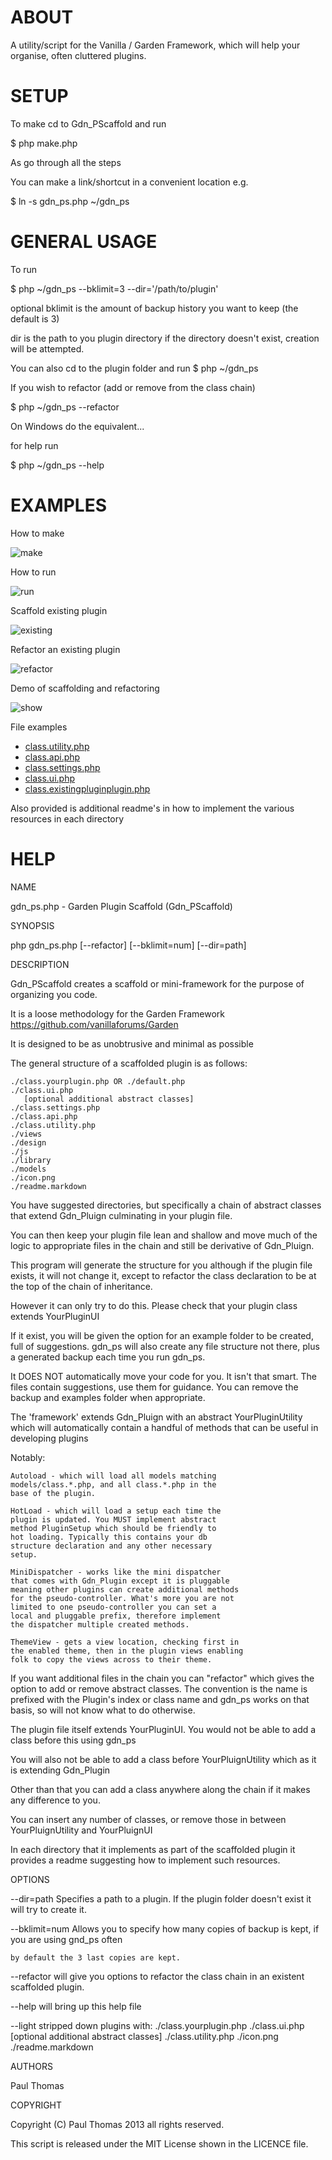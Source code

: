 # ABOUT #

A utility/script for the Vanilla / Garden Framework, which 
will help your organise, often cluttered plugins.

# SETUP #

To make cd to Gdn_PScaffold and run

$ php make.php

As go through all the steps

You can make a link/shortcut in a convenient location e.g.

$ ln -s gdn_ps.php ~/gdn_ps

# GENERAL USAGE #

To run

$ php ~/gdn_ps --bklimit=3 --dir='/path/to/plugin'

optional bklimit is the amount of backup
history you want to keep (the default is 3)

dir is the path to you plugin directory
if the directory doesn't exist, creation
will be attempted.

You can also cd to the plugin folder and run
$ php ~/gdn_ps

If you wish to refactor 
(add or remove from the class chain)

$ php ~/gdn_ps --refactor

On Windows do the equivalent...

for help run 

$ php ~/gdn_ps --help

# EXAMPLES #

How to make  

![make](https://dl.dropboxusercontent.com/u/15933183/gdn_ps/ps_make_out.gif)

How to run 

![run](https://dl.dropboxusercontent.com/u/15933183/gdn_ps/ps_run_out.gif)

Scaffold existing plugin 

![existing](https://dl.dropboxusercontent.com/u/15933183/gdn_ps/ps_existing_out.gif)

Refactor an existing plugin 

![refactor](https://dl.dropboxusercontent.com/u/15933183/gdn_ps/ps_refactor_out.gif)

Demo of scaffolding and refactoring 

![show](https://dl.dropboxusercontent.com/u/15933183/gdn_ps/ps_show_out.gif)

File examples

- [class.utility.php](https://dl.dropboxusercontent.com/u/15933183/gdn_ps/ps_example/class.utility.php)
- [class.api.php](https://dl.dropboxusercontent.com/u/15933183/gdn_ps/ps_example/class.api.php)
- [class.settings.php](https://dl.dropboxusercontent.com/u/15933183/gdn_ps/ps_example/class.settings.php)
- [class.ui.php](https://dl.dropboxusercontent.com/u/15933183/gdn_ps/ps_example/class.ui.php)
- [class.existingpluginplugin.php](https://dl.dropboxusercontent.com/u/15933183/gdn_ps/ps_example/class.existingpluginplugin.php)

Also provided is additional readme's in how to implement
the various resources in each directory

# HELP #

NAME

  gdn_ps.php - Garden Plugin Scaffold (Gdn_PScaffold)
  
SYNOPSIS
  
  php gdn_ps.php [--refactor] [--bklimit=num] [--dir=path]
  
DESCRIPTION

  Gdn_PScaffold creates a scaffold or mini-framework
  for the purpose of organizing you code.
  
  It is a loose methodology for the Garden Framework
  https://github.com/vanillaforums/Garden
  
  It is designed to be as unobtrusive and minimal as 
  possible
  
  The general structure of a scaffolded plugin is as
  follows:
  
    ./class.yourplugin.php OR ./default.php
    ./class.ui.php
       [optional additional abstract classes]
    ./class.settings.php
    ./class.api.php
    ./class.utility.php
    ./views
    ./design
    ./js
    ./library
    ./models
    ./icon.png
    ./readme.markdown
    
  You have suggested directories, but specifically a 
  chain of abstract classes that extend Gdn_Pluign
  culminating in your plugin file.
  
  You can then keep your plugin file lean and shallow
  and move much of the logic to appropriate files in
  the chain and still be derivative of Gdn_Pluign.
  
  This program will generate the structure for you
  although if the plugin file exists, it will not 
  change it, except to refactor the class declaration
  to be at the top of the chain of inheritance. 

  However it can only try to do this. Please check that
  your plugin class extends YourPluginUI
  
  If it exist, you will be given the option for an example
  folder to be created, full of suggestions. gdn_ps will 
  also create any file structure not there, plus a 
  generated backup each time you run gdn_ps.
  
  It DOES NOT automatically move your code for you. It 
  isn't that smart. The files contain suggestions, use
  them for guidance. You can remove the backup and
  examples folder when appropriate. 
    
  The 'framework' extends Gdn_Pluign with an abstract
  YourPluginUtility which will automatically contain a 
  handful of methods that can be useful in developing 
  plugins
  
  Notably:
  
    Autoload - which will load all models matching
    models/class.*.php, and all class.*.php in the
    base of the plugin.
    
    HotLoad - which will load a setup each time the
    plugin is updated. You MUST implement abstract 
    method PluginSetup which should be friendly to
    hot loading. Typically this contains your db
    structure declaration and any other necessary
    setup.
    
    MiniDispatcher - works like the mini dispatcher
    that comes with Gdn_Plugin except it is pluggable
    meaning other plugins can create additional methods
    for the pseudo-controller. What's more you are not
    limited to one pseudo-controller you can set a 
    local and pluggable prefix, therefore implement
    the dispatcher multiple created methods. 
    
    ThemeView - gets a view location, checking first in
    the enabled theme, then in the plugin views enabling
    folk to copy the views across to their theme. 
  
  
  If you want additional files in the chain you can
  "refactor" which gives the option to add or remove
  abstract classes. The convention is the name is
  prefixed with the Plugin's index or class name
  and gdn_ps works on that basis, so will not know
  what to do otherwise.
  
  The plugin file itself extends YourPluginUI. You would
  not be able to add a class before this using gdn_ps
  
  You will also not be able to add a class before 
  YourPluignUtility which as it is extending Gdn_Plugin
  
  Other than that you can add a class anywhere along
  the chain if it makes any difference to you. 
  
  You can insert any number of classes, or remove those
  in between  YourPluignUtility and YourPluignUI

  In each directory that it implements as part of the
  scaffolded plugin it provides a readme suggesting
  how to implement such resources. 
  
OPTIONS

  --dir=path
     Specifies a path to a plugin. If the plugin folder
     doesn't exist it will try to create it.
     
  --bklimit=num
    Allows you to specify how many copies of backup is 
    kept, if you are using gnd_ps often
    
    by default the 3 last copies are kept. 
    
  --refactor
    will give you options to refactor the class chain 
    in an existent scaffolded plugin.
    
  --help 
    will bring up this help file
    
  --light
    stripped down plugins with:
    ./class.yourplugin.php
    ./class.ui.php
    [optional additional abstract classes]
    ./class.utility.php
    ./icon.png
    ./readme.markdown

AUTHORS

  Paul Thomas
       
COPYRIGHT

  Copyright (C) Paul Thomas 2013 all rights reserved. 
   
  This  script is released under the MIT License 
  shown in the LICENCE file.
